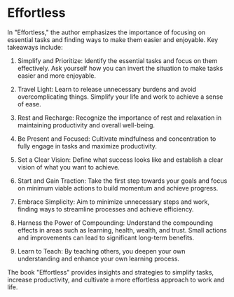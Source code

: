 # Effortless

In "Effortless," the author emphasizes the importance of focusing on essential tasks and finding ways to make them easier and enjoyable. Key takeaways include:

1. Simplify and Prioritize: Identify the essential tasks and focus on them effectively. Ask yourself how you can invert the situation to make tasks easier and more enjoyable.

2. Travel Light: Learn to release unnecessary burdens and avoid overcomplicating things. Simplify your life and work to achieve a sense of ease.

3. Rest and Recharge: Recognize the importance of rest and relaxation in maintaining productivity and overall well-being.

4. Be Present and Focused: Cultivate mindfulness and concentration to fully engage in tasks and maximize productivity.

5. Set a Clear Vision: Define what success looks like and establish a clear vision of what you want to achieve.

6. Start and Gain Traction: Take the first step towards your goals and focus on minimum viable actions to build momentum and achieve progress.

7. Embrace Simplicity: Aim to minimize unnecessary steps and work, finding ways to streamline processes and achieve efficiency.

8. Harness the Power of Compounding: Understand the compounding effects in areas such as learning, health, wealth, and trust. Small actions and improvements can lead to significant long-term benefits.

9. Learn to Teach: By teaching others, you deepen your own understanding and enhance your own learning process.

The book "Effortless" provides insights and strategies to simplify tasks, increase productivity, and cultivate a more effortless approach to work and life.